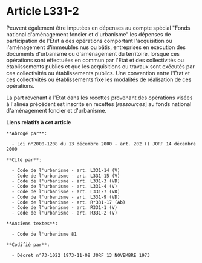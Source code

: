 # Article L331-2

Peuvent également être imputées en dépenses au compte spécial "Fonds national d'aménagement foncier et d'urbanisme" les
dépenses de participation de l'Etat à des opérations comportant l'acquisition ou l'aménagement d'immeubles nus ou bâtis,
entreprises en exécution des documents d'urbanisme ou d'aménagement du territoire, lorsque ces opérations sont effectuées en
commun par l'Etat et des collectivités ou établissements publics et que les acquisitions ou travaux sont exécutés par ces
collectivités ou établissements publics. Une convention entre l'Etat et ces collectivités ou établissements fixe les
modalités de réalisation de ces opérations.

La part revenant à l'Etat dans les recettes provenant des opérations visées à l'alinéa précédent est inscrite en recettes
[*ressources*] au fonds national d'aménagement foncier et d'urbanisme.

**Liens relatifs à cet article**

	**Abrogé par**:

	  - Loi n°2000-1208 du 13 décembre 2000 - art. 202 () JORF 14 décembre 2000

	**Cité par**:

	  - Code de l'urbanisme - art. L331-14 (V)
	  - Code de l'urbanisme - art. L331-15 (V)
	  - Code de l'urbanisme - art. L331-3 (VD)
	  - Code de l'urbanisme - art. L331-4 (V)
	  - Code de l'urbanisme - art. L331-7 (VD)
	  - Code de l'urbanisme - art. L331-9 (VD)
	  - Code de l'urbanisme - art. R*331-17 (Ab)
	  - Code de l'urbanisme - art. R331-1 (V)
	  - Code de l'urbanisme - art. R331-2 (V)

	**Anciens textes**:

	  - Code de l'urbanisme 81

	**Codifié par**:

	  - Décret n°73-1022 1973-11-08 JORF 13 NOVEMBRE 1973
